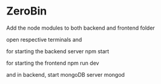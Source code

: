 # ZeroBin

Add the node modules to both backend and frontend folder

open respective terminals and

for starting the backend server
npm start

for starting the frontend
npm run dev

and in backend, start mongoDB server
mongod
